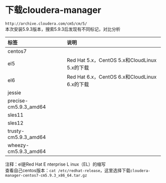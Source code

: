 # 下载cloudera-manager  

`http://archive.cloudera.com/cm5/cm/5/`  
本次安装5.9.3版本，搜索5.9.3后发现有不同标记，对比分析  

标签|说明
:-|:-
centos7|
el5|Red Hat 5.x，CentOS 5.x和CloudLinux 5.x的下载
el6|Red Hat 6.x，CentOS 6.x和CloudLinux 6.x的下载
jessie|
precise-cm5.9.3_amd64|
sles11|
sles12|
trusty-cm5.9.3_amd64|
wheezy-cm5.9.3_amd64|

注释：el是Red Hat E nterprise L inux（EL）的缩写  
查看自己centos版本：`cat /etc/redhat-release`，这里选择下载`cloudera-manager-centos7-cm5.9.3_x86_64.tar.gz`